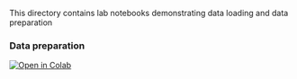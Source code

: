 This directory contains lab notebooks demonstrating data loading and data preparation


### Data preparation

[![Open in Colab](https://colab.research.google.com/assets/colab-badge.svg)](https://colab.research.google.com/github.com/rk2896/MLOps_project/blob/main/Data/data_preparation.ipynb)

